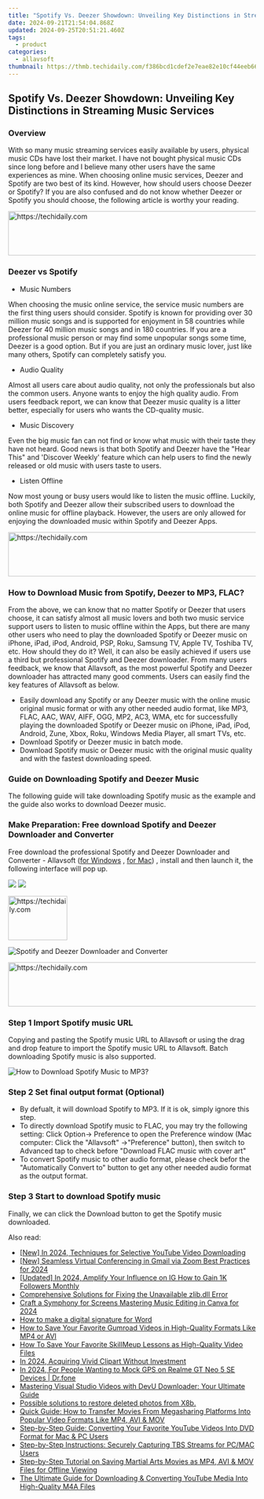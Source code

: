 ```yaml
---
title: "Spotify Vs. Deezer Showdown: Unveiling Key Distinctions in Streaming Music Services"
date: 2024-09-21T21:54:04.868Z
updated: 2024-09-25T20:51:21.460Z
tags:
  - product
categories:
  - allavsoft
thumbnail: https://thmb.techidaily.com/f386bcd1cdef2e7eae82e10cf44eeb6665615e5a19222b7cb69d0ec540888707.jpg
---
```


## Spotify Vs. Deezer Showdown: Unveiling Key Distinctions in Streaming Music Services

### Overview

With so many music streaming services easily available by users, physical music CDs have lost their market. I have not bought physical music CDs since long before and I believe many other users have the same experiences as mine. When choosing online music services, Deezer and Spotify are two best of its kind. However, how should users choose Deezer or Spotify? If you are also confused and do not know whether Deezer or Spotify you should choose, the following article is worthy your reading.

<!-- affiliate ads begin -->
<a href="https://aligracehair.sjv.io/c/5597632/1972670/19272" target="_top" id="1972670">
  <img src="//a.impactradius-go.com/display-ad/19272-1972670" border="0" alt="https://techidaily.com" width="728" height="90"/>
</a>
<img height="0" width="0" src="https://aligracehair.sjv.io/i/5597632/1972670/19272" style="position:absolute;visibility:hidden;" border="0" />
<!-- affiliate ads end -->

### Deezer vs Spotify

* Music Numbers

When choosing the music online service, the service music numbers are the first thing users should consider. Spotify is known for providing over 30 million music songs and is supported for enjoyment in 58 countries while Deezer for 40 million music songs and in 180 countries. If you are a professional music person or may find some unpopular songs some time, Deezer is a good option. But if you are just an ordinary music lover, just like many others, Spotify can completely satisfy you.

* Audio Quality

Almost all users care about audio quality, not only the professionals but also the common users. Anyone wants to enjoy the high quality audio. From users feedback report, we can know that Deezer music quality is a litter better, especially for users who wants the CD-quality music.

* Music Discovery

Even the big music fan can not find or know what music with their taste they have not heard. Good news is that both Spotify and Deezer have the "Hear This" and 'Discover Weekly' feature which can help users to find the newly released or old music with users taste to users.

* Listen Offline

Now most young or busy users would like to listen the music offline. Luckily, both Spotify and Deezer allow their subscribed users to download the online music for offline playback. However, the users are only allowed for enjoying the downloaded music within Spotify and Deezer Apps.

<!-- affiliate ads begin -->
<a href="https://appsumo.8odi.net/c/5597632/2075461/7443" target="_top" id="2075461">
  <img src="//a.impactradius-go.com/display-ad/7443-2075461" border="0" alt="https://techidaily.com" width="728" height="90"/>
</a>
<img height="0" width="0" src="https://appsumo.8odi.net/i/5597632/2075461/7443" style="position:absolute;visibility:hidden;" border="0" />
<!-- affiliate ads end -->

### How to Download Music from Spotify, Deezer to MP3, FLAC?

From the above, we can know that no matter Spotify or Deezer that users choose, it can satisfy almost all music lovers and both two music service support users to listen to music offline within the Apps, but there are many other users who need to play the downloaded Spotify or Deezer music on iPhone, iPad, iPod, Android, PSP, Roku, Samsung TV, Apple TV, Toshiba TV, etc. How should they do it? Well, it can also be easily achieved if users use a third but professional Spotify and Deezer downloader. From many users feedback, we know that Allavsoft, as the most powerful Spotify and Deezer downloader has attracted many good comments. Users can easily find the key features of Allavsoft as below.

* Easily download any Spotify or any Deezer music with the online music original music format or with any other needed audio format, like MP3, FLAC, AAC, WAV, AIFF, OGG, MP2, AC3, WMA, etc for successfully playing the downloaded Spotify or Deezer music on iPhone, iPad, iPod, Android, Zune, Xbox, Roku, Windows Media Player, all smart TVs, etc.
* Download Spotify or Deezer music in batch mode.
* Download Spotify music or Deezer music with the original music quality and with the fastest downloading speed.

### Guide on Downloading Spotify and Deezer Music

The following guide will take downloading Spotify music as the example and the guide also works to download Deezer music.

### Make Preparation: Free download Spotify and Deezer Downloader and Converter

Free download the professional Spotify and Deezer Downloader and Converter - Allavsoft ([for Windows](https://tools.techidaily.com/allavsoft/products/) , [for Mac](https://tools.techidaily.com/allavsoft/products/)) , install and then launch it, the following interface will pop up.

[![](https://www.allavsoft.com/how-to/../images/how-to/free-download-win.jpg)](https://tools.techidaily.com/allavsoft/products/) [![](https://www.allavsoft.com/how-to/../images/how-to/free-download-mac.jpg)](https://tools.techidaily.com/allavsoft/products/)

<!-- affiliate ads begin -->
<a href="https://aligracehair.sjv.io/c/5597632/2135394/19272" target="_top" id="2135394">
  <img src="//a.impactradius-go.com/display-ad/19272-2135394" border="0" alt="https://techidaily.com" width="120" height="90"/>
</a>
<img height="0" width="0" src="https://aligracehair.sjv.io/i/5597632/2135394/19272" style="position:absolute;visibility:hidden;" border="0" />
<!-- affiliate ads end -->

![Spotify and Deezer Downloader and Converter](https://www.allavsoft.com/how-to/../images/allavsoft/screen-shot-600.jpg)

<!-- affiliate ads begin -->
<a href="https://appsumo.8odi.net/c/5597632/2094429/7443" target="_top" id="2094429">
  <img src="//a.impactradius-go.com/display-ad/7443-2094429" border="0" alt="https://techidaily.com" width="728" height="90"/>
</a>
<img height="0" width="0" src="https://appsumo.8odi.net/i/5597632/2094429/7443" style="position:absolute;visibility:hidden;" border="0" />
<!-- affiliate ads end -->

### Step 1 Import Spotify music URL

Copying and pasting the Spotify music URL to Allavsoft or using the drag and drop feature to import the Spotify music URL to Allavsoft. Batch downloading Spotify music is also supported.

![How to Download Spotify Music to MP3?](https://www.allavsoft.com/how-to/../images/how-to/download-rtmp-video/download-rtmp-video.jpg)

### Step 2 Set final output format (Optional)

* By defualt, it will download Spotify to MP3\. If it is ok, simply ignore this step.
* To directly download Spotify music to FLAC, you may try the following setting: Click Option-> Preference to open the Preference window (Mac computer: Click the "Allavsoft" ->"Preference" button), then switch to Advanced tap to check before "Download FLAC music with cover art"
* To convert Spotify music to other audio format, please check befor the "Automatically Convert to" button to get any other needed audio format as the output format.

### Step 3 Start to download Spotify music

Finally, we can click the Download button to get the Spotify music downloaded.

<ins class="adsbygoogle"
     style="display:block"
     data-ad-format="autorelaxed"
     data-ad-client="ca-pub-7571918770474297"
     data-ad-slot="1223367746"></ins>

<ins class="adsbygoogle"
     style="display:block"
     data-ad-client="ca-pub-7571918770474297"
     data-ad-slot="8358498916"
     data-ad-format="auto"
     data-full-width-responsive="true"></ins>

<span class="atpl-alsoreadstyle">Also read:</span>
<div><ul>
<li><a href="https://youtube-blog.techidaily.com/n-2024-techniques-for-selective-youtube-video-downloading/"><u>[New] In 2024, Techniques for Selective YouTube Video Downloading</u></a></li>
<li><a href="https://vp-tips.techidaily.com/new-seamless-virtual-conferencing-in-gmail-via-zoom-best-practices-for-2024/"><u>[New] Seamless Virtual Conferencing in Gmail via Zoom Best Practices for 2024</u></a></li>
<li><a href="https://instagram-video-recordings.techidaily.com/updated-in-2024-amplify-your-influence-on-ig-how-to-gain-1k-followers-monthly/"><u>[Updated] In 2024, Amplify Your Influence on IG How to Gain 1K Followers Monthly</u></a></li>
<li><a href="https://tech-recovery.techidaily.com/comprehensive-solutions-for-fixing-the-unavailable-zlibdll-error/"><u>Comprehensive Solutions for Fixing the Unavailable zlib.dll Error</u></a></li>
<li><a href="https://fox-direct.techidaily.com/craft-a-symphony-for-screens-mastering-music-editing-in-canva-for-2024/"><u>Craft a Symphony for Screens Mastering Music Editing in Canva for 2024</u></a></li>
<li><a href="https://blog-min.techidaily.com/how-to-make-a-digital-signature-for-word-by-ldigisigner-sign-a-word-sign-a-word/"><u>How to make a digital signature for Word</u></a></li>
<li><a href="https://win-luxury.techidaily.com/how-to-save-your-favorite-gumroad-videos-in-high-quality-formats-like-mp4-or-avi/"><u>How to Save Your Favorite Gumroad Videos in High-Quality Formats Like MP4 or AVI</u></a></li>
<li><a href="https://win-luxury.techidaily.com/how-to-save-your-favorite-skillmeup-lessons-as-high-quality-video-files/"><u>How To Save Your Favorite SkillMeup Lessons as High-Quality Video Files</u></a></li>
<li><a href="https://extra-hints.techidaily.com/in-2024-acquiring-vivid-clipart-without-investment/"><u>In 2024, Acquiring Vivid Clipart Without Investment</u></a></li>
<li><a href="https://android-location.techidaily.com/in-2024-for-people-wanting-to-mock-gps-on-realme-gt-neo-5-se-devices-drfone-by-drfone-virtual/"><u>In 2024, For People Wanting to Mock GPS on Realme GT Neo 5 SE Devices | Dr.fone</u></a></li>
<li><a href="https://win-luxury.techidaily.com/mastering-visual-studio-videos-with-devu-downloader-your-ultimate-guide/"><u>Mastering Visual Studio Videos with DevU Downloader: Your Ultimate Guide</u></a></li>
<li><a href="https://review-topics.techidaily.com/possible-solutions-to-restore-deleted-photos-from-x8b-by-fonelab-android-recover-photos/"><u>Possible solutions to restore deleted photos from X8b.</u></a></li>
<li><a href="https://win-luxury.techidaily.com/quick-guide-how-to-transfer-movies-from-megasharing-platforms-into-popular-video-formats-like-mp4-avi-and-mov/"><u>Quick Guide: How to Transfer Movies From Megasharing Platforms Into Popular Video Formats Like MP4, AVI & MOV</u></a></li>
<li><a href="https://win-luxury.techidaily.com/step-by-step-guide-converting-your-favorite-youtube-videos-into-dvd-format-for-mac-and-pc-users/"><u>Step-by-Step Guide: Converting Your Favorite YouTube Videos Into DVD Format for Mac & PC Users</u></a></li>
<li><a href="https://win-luxury.techidaily.com/step-by-step-instructions-securely-capturing-tbs-streams-for-pcmac-users/"><u>Step-by-Step Instructions: Securely Capturing TBS Streams for PC/MAC Users</u></a></li>
<li><a href="https://win-luxury.techidaily.com/step-by-step-tutorial-on-saving-martial-arts-movies-as-mp4-avi-and-mov-files-for-offline-viewing/"><u>Step-by-Step Tutorial on Saving Martial Arts Movies as MP4, AVI & MOV Files for Offline Viewing</u></a></li>
<li><a href="https://win-luxury.techidaily.com/the-ultimate-guide-for-downloading-and-converting-youtube-media-into-high-quality-m4a-files/"><u>The Ultimate Guide for Downloading & Converting YouTube Media Into High-Quality M4A Files</u></a></li>
</ul></div>

